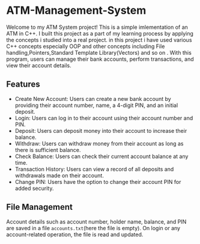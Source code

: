 # ATM-Management-System
Welcome to my ATM System project! This is a simple imlementation of an ATM in C++. I built this project as a part of my learning process by applying the concepts i studied into a real project. in this project i have used various C++ concepts especially OOP and other concepts including File handling,Pointers,Standard Template Library(Vectors) and so on . With this program, users can manage their bank accounts, perform transactions, and view their account details.

## Features

- Create New Account: Users can create a new bank account by providing their account number, name, a 4-digit PIN, and an initial deposit.
- Login: Users can log in to their account using their account number and PIN.
- Deposit: Users can deposit money into their account to increase their balance.
- Withdraw: Users can withdraw money from their account as long as there is sufficient balance.
- Check Balance: Users can check their current account balance at any time.
- Transaction History: Users can view a record of all deposits and withdrawals made on their account.
- Change PIN: Users have the option to change their account PIN for added security.

## File Management
Account details such as account number, holder name, balance, and PIN are saved in a file  `accounts.txt`(here the file is empty). On login or any  account-related operation, the file is read and updated.

